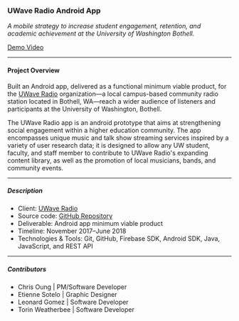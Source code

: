 ### UWave Radio Android App

*A mobile strategy to increase student engagement, retention, and academic achievement at the University of Washington Bothell.*

[Demo Video](https://www.youtube.com/watch?v=MfDhygftfd4)

---

#### Project Overview
Built an Android app, delivered as a functional minimum viable product, for the [UWave Radio](https://uwaveradio.org) organization—a local campus-based community radio station located in Bothell, WA—reach a wider audience of listeners and participants at the University of Washington, Bothell. 

The UWave Radio app is an android prototype that aims at strengthening social engagement within a higher education community. The app encompasses unique music and talk show streaming services inspired by a variety of user research data; it is designed to allow any UW student, faculty, and staff member to contribute to UWave Radio's expanding content library, as well as the promotion of local musicians, bands, and community events.


---

##### Description

- Client: [UWave Radio](https://uwaveradio.org)
- Source code: [GitHub Repository](https://github.com/chrisoung/uwave-app/edit/gh-pages)
- Deliverable: Android app minimum viable product
- Timeline: November 2017–June 2018
- Technologies & Tools: Git, GitHub, Firebase SDK, Android SDK, Java, JavaScript, and REST API

<!--### The Design Process-->
<!--[UWave Radio: Engaging a Community](https://docs.google.com/presentation/d/e/2PACX-1vRHrR_hMKWqeVFWRrEfHaYBRjDf_sbfruLtcaAzsHJpPPESqksKjv96UF0gfMXvi657U_IflOazLZxi/pub?start=false&loop=false&delayms=3000)-->


---

##### Contributors

- Chris Oung | PM/Software Developer
- Etienne Sotelo | Graphic Designer
- Leonard Gomez | Software Developer
- Torin Weatherbee | Software Developer
